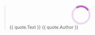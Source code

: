 <script setup>
import { ref, onMounted } from "vue";
import axios from "axios";

const quote = ref("");

onMounted(async () => {
    const res = await axios.get("https://api.atridad.ca/v1/quote");
    quote.value = res.data;
});
</script>

<blockquote class="quote">
<div v-if="!quote" class="spinner"></div>

<div v-else>
    {{ quote.Text }}
    <span class="rengoku-alt">{{ quote.Author }}</span>
</div>
</blockquote>

<style>
.spinner {
    margin: 0 auto;
    border: 6px solid rgba(146, 2, 161, 0.15);
    border-radius: 50%;
    width: 50px;
    height: 50px;
    border-top-color: rgba(146, 2, 161, 0.6);
    animation: rotate calc(1s) linear infinite;
}

@keyframes rotate {
  0% { transform: rotate(0deg); }
  100% { transform: rotate(360deg); }
}
</style>

<!-- ---
hero: true
heroQuote: You forgot to use Comic Sans as a font, that's why its erroring.
heroName: Insightful Stackoverflow Commenter
feedOnHomepage: true
--- -->

